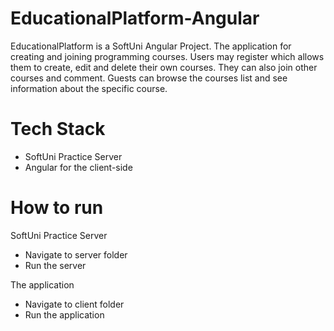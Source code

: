 # EducationalPlatform-Angular
EducationalPlatform is a SoftUni Angular Project. The application for creating and joining programming courses. Users may register which allows them to create, edit and delete their own courses. They can also join other courses and comment. Guests can browse the courses list and see information about the specific course. 

# Tech Stack
- SoftUni Practice Server
- Angular for the client-side

# How to run 
SoftUni Practice Server 
- Navigate to server folder
- Run the server

The application
- Navigate to client folder 
- Run the application

